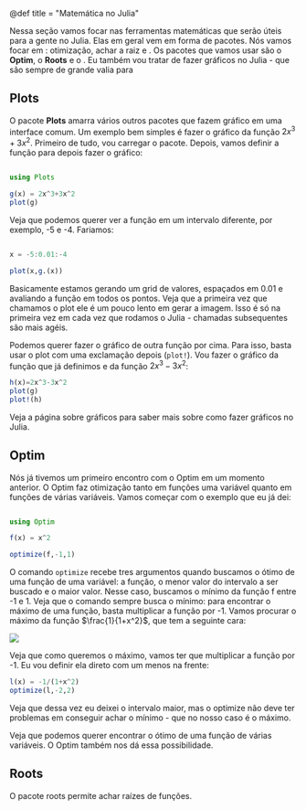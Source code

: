 @def title = "Matemática no Julia"

Nessa seção vamos focar nas ferramentas matemáticas que serão úteis para a gente no Julia. Elas em geral vem em forma de pacotes. Nós vamos focar em : otimização, achar a raiz e . Os pacotes que vamos usar são o **Optim**, o **Roots** e o . Eu também vou tratar de fazer gráficos no Julia - que são sempre de grande valia para

## Plots

O pacote **Plots** amarra vários outros pacotes que fazem gráfico em uma interface comum. Um exemplo bem simples é fazer o gráfico da função $2x^3+3x^2$. Primeiro de tudo, vou carregar o pacote. Depois, vamos definir a função para depois fazer o gráfico:

```julia

using Plots

g(x) = 2x^3+3x^2
plot(g)

```

Veja que podemos querer ver a função em um intervalo diferente, por exemplo, -5 e -4. Fariamos:

```julia

x = -5:0.01:-4

plot(x,g.(x))

```

Basicamente estamos gerando um grid de valores, espaçados em $0.01$ e avaliando a função em todos os pontos. Veja que a primeira vez que chamamos o plot ele é um pouco lento em gerar a imagem. Isso é só na primeira vez em cada vez que rodamos o Julia - chamadas subsequentes são mais agéis.

Podemos querer fazer o gráfico de outra função por cima. Para isso, basta usar o plot com uma exclamação depois (`plot!`). Vou fazer o gráfico da função que já definimos e da função $2x^3-3x^2$:

```julia
h(x)=2x^3-3x^2
plot(g)
plot!(h)

```
Veja a página sobre gráficos para saber mais sobre como fazer gráficos no Julia.

## Optim

Nós já tivemos um primeiro encontro com o Optim em um momento anterior. O Optim faz otimização tanto em funções uma variável quanto em funções de várias variáveis. Vamos começar com o exemplo que eu já dei:

```julia

using Optim

f(x) = x^2

optimize(f,-1,1)
```

O comando `optimize` recebe tres argumentos quando buscamos o ótimo de uma função de uma variável: a função, o menor valor do intervalo a ser buscado e o maior valor. Nesse caso, buscamos o mínimo da função f entre -1 e 1. Veja que o comando sempre busca o mínimo: para encontrar o máximo de uma função, basta multiplicar a função por -1. Vamos procurar o máximo da função $\frac{1}{1+x^2}$, que tem a seguinte cara:

![](/src/imagens/logistica.png)

Veja que como queremos o máximo, vamos ter que multiplicar a função por -1. Eu vou definir ela direto com um menos na frente:

```julia
l(x) = -1/(1+x^2)
optimize(l,-2,2)

```

Veja que dessa vez eu deixei o intervalo maior, mas o optimize não deve ter problemas em conseguir achar o mínimo - que no nosso caso é o máximo.

Veja que podemos querer encontrar o ótimo de uma função de várias variáveis. O Optim também nos dá essa possibilidade.


## Roots

O pacote roots permite achar raízes de funções. 
